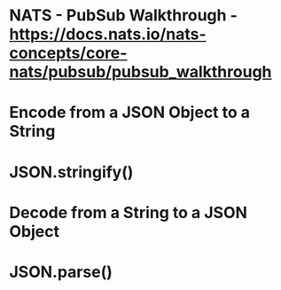 # NATS - PubSub Walkthrough - https://docs.nats.io/nats-concepts/core-nats/pubsub/pubsub_walkthrough

# Encode from a JSON Object to a String
# JSON.stringify()

# Decode from a String to a JSON Object
# JSON.parse()
